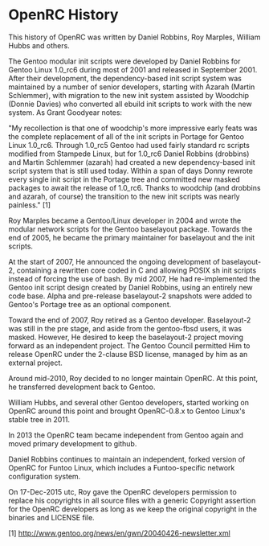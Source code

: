 # OpenRC History

This history of OpenRC was written by Daniel Robbins, Roy Marples, William
Hubbs and others.

The Gentoo modular init scripts were developed by Daniel Robbins for Gentoo
Linux 1.0_rc6 during most of 2001 and released in September 2001. After their
development, the dependency-based init script system was maintained by a
number of senior developers, starting with Azarah (Martin Schlemmer), with
migration to the new init system assisted by Woodchip (Donnie Davies) who
converted all ebuild init scripts to work with the new system. As Grant
Goodyear notes: 

"My recollection is that one of woodchip's more impressive early feats
was the complete replacement of all of the init scripts in Portage
for Gentoo Linux 1.0_rc6. Through 1.0_rc5 Gentoo had used fairly
standard rc scripts modified from Stampede Linux, but for 1.0_rc6 Daniel
Robbins (drobbins) and Martin Schlemmer (azarah) had created a new
dependency-based init script system that is still used today. Within a
span of days Donny rewrote every single init script in the Portage tree
and committed new masked packages to await the release of 1.0_rc6. Thanks to
woodchip (and drobbins and azarah, of course) the
transition to the new init scripts was nearly painless." [1] 

Roy Marples became a Gentoo/Linux developer in 2004 and wrote the modular
network scripts for the Gentoo baselayout package. Towards the end of 2005,
he became the primary maintainer for baselayout and the init scripts. 

At the start of 2007, He announced the ongoing development of
baselayout-2, containing a rewritten core coded in C and allowing POSIX sh
init scripts instead of forcing the use of bash. By mid 2007, He had
re-implemented the Gentoo init script design created by Daniel Robbins,
using an entirely new code base. Alpha and pre-release baselayout-2
snapshots were added to Gentoo's Portage tree as an optional component.

Toward the end of 2007, Roy retired as a Gentoo developer.
Baselayout-2 was still in the pre stage, and aside from the gentoo-fbsd
users, it was masked. However, He desired to keep the baselayout-2
project moving forward as an independent project. The Gentoo Council
permitted Him to release OpenRC under the 2-clause BSD license,
managed by him as an external project. 

Around mid-2010, Roy decided to no longer maintain OpenRC. At this
point, he transferred development back to Gentoo.

William Hubbs, and several other Gentoo developers,  started working on
OpenRC around this point and brought OpenRC-0.8.x to Gentoo Linux's stable
tree in 2011.

In 2013 the OpenRC team became independent from Gentoo again and moved primary
development to github.

Daniel Robbins continues to maintain an independent, forked
version of OpenRC for Funtoo Linux, which includes a Funtoo-specific network
configuration system. 

On 17-Dec-2015 utc, Roy gave the OpenRC developers permission to replace his
copyrights in all source files with a generic Copyright assertion for
the OpenRC developers as long as we keep the original copyright in the
binaries and  LICENSE file.

[1] http://www.gentoo.org/news/en/gwn/20040426-newsletter.xml

